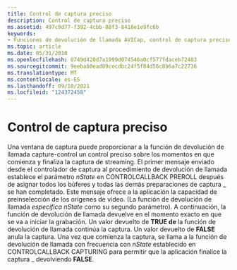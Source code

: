 ```yaml
---
title: Control de captura preciso
description: Control de captura preciso
ms.assetid: 497c9d77-f392-4cbb-88f3-8418e1e9fc6b
keywords:
- Funciones de devolución de llamada AVICap, control de captura preciso
ms.topic: article
ms.date: 05/31/2018
ms.openlocfilehash: 0749d420d7a1999d074546a0cf577fdaceb72483
ms.sourcegitcommit: 9eebab0ead09cecdbc24f5f84d56c8b6a7c22736
ms.translationtype: MT
ms.contentlocale: es-ES
ms.lasthandoff: 09/10/2021
ms.locfileid: "124372458"
---
```

# <a name="precise-capture-control"></a>Control de captura preciso

Una ventana de captura puede proporcionar a la función de devolución de llamada capture-control un control preciso sobre los momentos en que comienza y finaliza la captura de streaming. El primer mensaje enviado desde el controlador de captura al procedimiento de devolución de llamada establece el parámetro *nState* en CONTROLCALLBACK PREROLL después de asignar todos los búferes y todas las demás preparaciones de captura \_ se han completado. Este mensaje ofrece a la aplicación la capacidad de preinselección de los orígenes de vídeo. (La función de devolución de llamada *especifica nState* como su segundo parámetro). A continuación, la función de devolución de llamada devuelve en el momento exacto en que se va a iniciar la grabación. Un valor devuelto de **TRUE de** la función de devolución de llamada continúa la captura. Un valor devuelto de **FALSE** anula la captura. Una vez que comienza la captura, se llama a la función de devolución de llamada con frecuencia con *nState* establecido en CONTROLCALLBACK CAPTURING para permitir que la aplicación finalice la captura \_ devolviendo **FALSE**.

 

 




